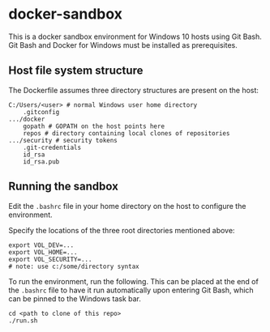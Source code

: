 # docker-sandbox

This is a docker sandbox environment for Windows 10 hosts using Git Bash.  Git Bash and Docker for Windows must be installed as prerequisites.

## Host file system structure

The Dockerfile assumes three directory structures are present on the host:

```
C:/Users/<user> # normal Windows user home directory
    .gitconfig
.../docker
    gopath # GOPATH on the host points here
    repos # directory containing local clones of repositories
.../security # security tokens
    .git-credentials
    id_rsa
    id_rsa.pub
```

## Running the sandbox

Edit the `.bashrc` file in your home directory on the host to configure the environment.

Specify the locations of the three root directories mentioned above:

```
export VOL_DEV=...
export VOL_HOME=...
export VOL_SECURITY=...
# note: use c:/some/directory syntax
```

To run the environment, run the following.  This can be placed at the end of the `.bashrc` file to have it run automatically upon entering Git Bash, which can be pinned to the Windows task bar.

```
cd <path to clone of this repo>
./run.sh
```
